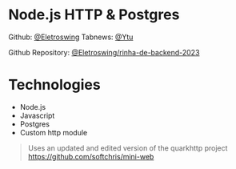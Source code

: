 # Node.js HTTP & Postgres

Github: [@Eletroswing]("https://github.com/eletroswing")
Tabnews: [@Ytu]("https://tabnews.com.br/Ytu")

Github Repository: [@Eletroswing/rinha-de-backend-2023]("https://github.com/eletroswing/rinha-de-backend-2023")

# Technologies
 - Node.js
 - Javascript
 - Postgres
 - Custom http module
  > Uses an updated and edited version of the quarkhttp project
  > https://github.com/softchris/mini-web